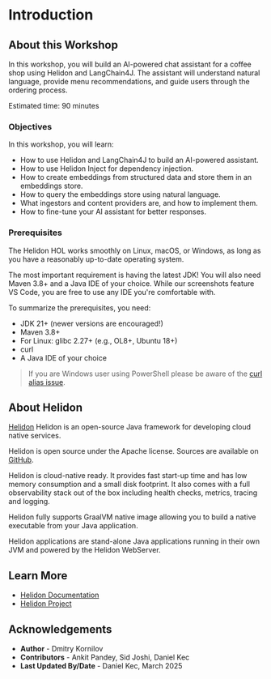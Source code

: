 # Introduction

## About this Workshop

In this workshop, you will build an AI-powered chat assistant for a coffee shop using Helidon and LangChain4J. The assistant will understand natural language, provide menu recommendations, and guide users through the ordering process.

Estimated time: 90 minutes

### Objectives

In this workshop, you will learn:


* How to use Helidon and LangChain4J to build an AI-powered assistant.
* How to use Helidon Inject for dependency injection.
* How to create embeddings from structured data and store them in an embeddings store.
* How to query the embeddings store using natural language.
* What ingestors and content providers are, and how to implement them.
* How to fine-tune your AI assistant for better responses.

### Prerequisites

The Helidon HOL works smoothly on Linux, macOS, or Windows, as long as you have a reasonably up-to-date operating system.

The most important requirement is having the latest JDK! You will also need Maven 3.8+ and a Java IDE of your choice. While our screenshots feature VS Code, you are free to use any IDE you're comfortable with.

To summarize the prerequisites, you need:

* JDK 21+ (newer versions are encouraged!)
* Maven 3.8+
* For Linux: glibc 2.27+ (e.g., OL8+, Ubuntu 18+)
* curl
* A Java IDE of your choice

> If you are Windows user using PowerShell please be aware of the [curl alias issue](https://curl.se/windows/microsoft.html).

## About Helidon 

[Helidon](https://helidon.io/) Helidon is an open-source Java framework for developing cloud native services.

Helidon is open source under the Apache license. Sources are available on [GitHub](https://github.com/helidon-io/helidon/tree/main).

Helidon is cloud-native ready. It provides fast start-up time and has low memory consumption and a small disk footprint. It also comes with a full observability stack out of the box including health checks, metrics, tracing and logging.

Helidon fully supports GraalVM native image allowing you to build a native executable from your Java application.

Helidon applications are stand-alone Java applications running in their own JVM and powered by the Helidon WebServer.

## Learn More

* [Helidon Documentation](https://helidon.io/docs/v4/about/doc_overview)
* [Helidon Project](https://helidon.io/)

## Acknowledgements

* **Author** - Dmitry Kornilov
* **Contributors** - Ankit Pandey, Sid Joshi, Daniel Kec
* **Last Updated By/Date** - Daniel Kec, March 2025